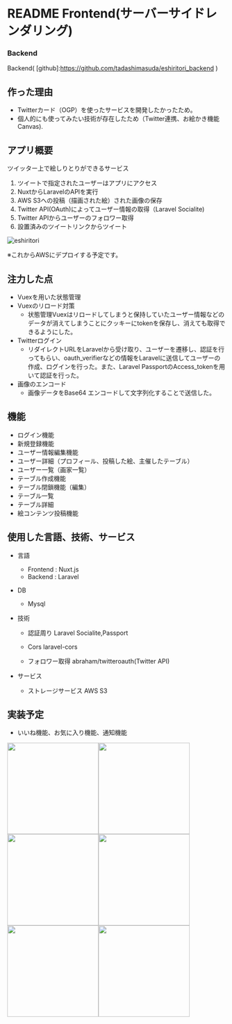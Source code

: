 # README Frontend(サーバーサイドレンダリング)

### Backend
Backend( [github]:https://github.com/tadashimasuda/eshiritori_backend )

## 作った理由
   - Twitterカード（OGP）を使ったサービスを開発したかったため。
   - 個人的にも使ってみたい技術が存在したため（Twitter連携、お絵かき機能Canvas).

## アプリ概要
   ツイッター上で絵しりとりができるサービス
1. ツイートで指定されたユーザーはアプリにアクセス
2. NuxtからLaravelのAPIを実行
3. AWS S3への投稿（描画された絵）された画像の保存
4. Twitter API(OAuth)によってユーザー情報の取得（Laravel Socialite)
5. Twitter APIからユーザーのフォロワー取得
6. 設置済みのツイートリンクからツイート

![eshiritori](https://user-images.githubusercontent.com/51233312/117447425-7b082600-af78-11eb-8969-79dfd9b8b9e5.png)

※これからAWSにデプロイする予定です。

## 注力した点
- Vuexを用いた状態管理
- Vuexのリロード対策
    - 状態管理Vuexはリロードしてしまうと保持していたユーザー情報などのデータが消えてしまうことにクッキーにtokenを保存し、消えても取得できるようにした。
- Twitterログイン
    - リダイレクトURLをLaravelから受け取り、ユーザーを遷移し、認証を行ってもらい、oauth_verifierなどの情報をLaravelに送信してユーザーの作成、ログインを行った。また、Laravel PassportのAccess_tokenを用いて認証を行った。
- 画像のエンコード
    - 画像データをBase64 エンコードして文字列化することで送信した。

## 機能
- ログイン機能
- 新規登録機能
- ユーザー情報編集機能
- ユーザー詳細（プロフィール、投稿した絵、主催したテーブル）
- ユーザー一覧（画家一覧）
- テーブル作成機能
- テーブル閉鎖機能（編集）
- テーブル一覧
- テーブル詳細
- 絵コンテンツ投稿機能

## 使用した言語、技術、サービス
- 言語
    - Frontend : Nuxt.js
    - Backend : Laravel

- DB
    - Mysql

- 技術
    - 認証周り
        Laravel Socialite,Passport
    
    - Cors
        laravel-cors
    
    - フォロワー取得
        abraham/twitteroauth(Twitter API)

- サービス
    - ストレージサービス
        AWS S3
        
## 実装予定
- いいね機能、お気に入り機能、通知機能

<img src="https://user-images.githubusercontent.com/51233312/118384581-1c127300-b642-11eb-8e47-e5e6e9ed1c01.png" width="210px"><img src="https://user-images.githubusercontent.com/51233312/118384583-1e74cd00-b642-11eb-8533-16d39d716e6d.png" width="210px"><img src="https://user-images.githubusercontent.com/51233312/118384586-1f0d6380-b642-11eb-93d9-26a8803ef669.png" width="210px"><img src="https://user-images.githubusercontent.com/51233312/118384587-1f0d6380-b642-11eb-9f37-a097892fee4b.png" width="210px"><img src="https://user-images.githubusercontent.com/51233312/118384588-1fa5fa00-b642-11eb-8ce3-5c476c45e757.png" width="210px"><img src="https://user-images.githubusercontent.com/51233312/118384590-203e9080-b642-11eb-955d-7587fc5383c1.png" width="210px">
